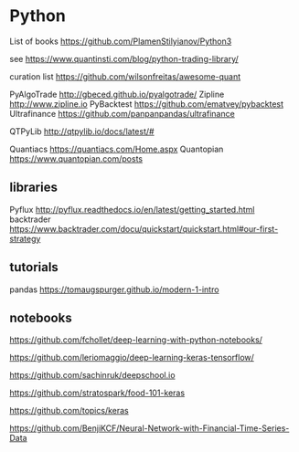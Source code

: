 # Python


List of books https://github.com/PlamenStilyianov/Python3


see https://www.quantinsti.com/blog/python-trading-library/

curation list https://github.com/wilsonfreitas/awesome-quant

PyAlgoTrade http://gbeced.github.io/pyalgotrade/
Zipline http://www.zipline.io
PyBacktest https://github.com/ematvey/pybacktest
Ultrafinance https://github.com/panpanpandas/ultrafinance

QTPyLib http://qtpylib.io/docs/latest/#

Quantiacs https://quantiacs.com/Home.aspx
Quantopian https://www.quantopian.com/posts

## libraries
Pyflux http://pyflux.readthedocs.io/en/latest/getting_started.html
backtrader https://www.backtrader.com/docu/quickstart/quickstart.html#our-first-strategy


## tutorials
pandas  https://tomaugspurger.github.io/modern-1-intro

## notebooks
https://github.com/fchollet/deep-learning-with-python-notebooks/

https://github.com/leriomaggio/deep-learning-keras-tensorflow/

https://github.com/sachinruk/deepschool.io

https://github.com/stratospark/food-101-keras

https://github.com/topics/keras

https://github.com/BenjiKCF/Neural-Network-with-Financial-Time-Series-Data
